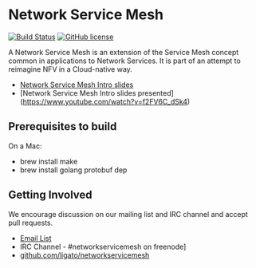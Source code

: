 # Network Service Mesh

[![Build Status](https://travis-ci.org/ligato/networkservicemesh.svg?branch=master)](https://travis-ci.org/ligato/networkservicemesh)
[![GitHub license](https://img.shields.io/badge/license-Apache%20license%202.0-blue.svg)](https://github.com/ligato/networkservicemesh/blob/master/LICENSE)

A Network Service Mesh is an extension of the Service Mesh concept common in applications to Network Services.  It is part of an attempt to reimagine NFV in a Cloud-native way.

- [Network Service Mesh Intro slides](https://docs.google.com/presentation/d/1C3r91ev0tWnFFUjiV4W84Hp965YGR1D9lChZo73Jwq0/edit#slide=id.g375263091c_1_0)
- [Network Service Mesh Intro slides presented] (https://www.youtube.com/watch?v=f2FV6C_dSk4)

## Prerequisites to build

On a Mac:

- brew install make
- brew install golang protobuf dep

## Getting Involved

We encourage discussion on our mailing list and IRC channel and accept pull requests.

* [Email List](https://groups.google.com/forum/#!forum/networkservicemesh)
* IRC Channel - #networkservicemesh on freenode]
* [github.com/ligato/networkservicemesh](https://github.com/ligato/networkservicemesh)
